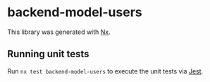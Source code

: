 # backend-model-users

This library was generated with [Nx](https://nx.dev).

## Running unit tests

Run `nx test backend-model-users` to execute the unit tests via [Jest](https://jestjs.io).

